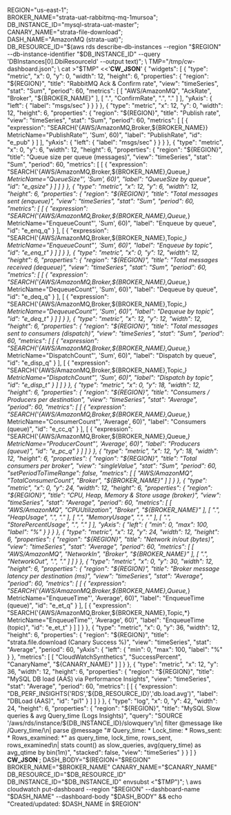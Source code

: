 REGION="us-east-1"; \
BROKER_NAME="strata-uat-rabbitmq-mq-1mursoa"; \
DB_INSTANCE_ID="mysql-strata-uat-master"; \
CANARY_NAME="strata-file-download"; \
DASH_NAME="AmazonMQ (strata-uat)"; \
DB_RESOURCE_ID="$(aws rds describe-db-instances --region "$REGION" --db-instance-identifier "$DB_INSTANCE_ID" --query 'DBInstances[0].DbiResourceId' --output text)"; \
TMP="/tmp/cw-dashboard.json"; \
cat >"$TMP" <<'__CW_JSON__'
{
  "widgets": [
    { "type": "metric", "x": 0, "y": 0, "width": 12, "height": 6,
      "properties": {
        "region": "${REGION}",
        "title": "RabbitMQ Ack & Confirm rate",
        "view": "timeSeries", "stat": "Sum", "period": 60,
        "metrics": [
          [ "AWS/AmazonMQ", "AckRate", "Broker", "${BROKER_NAME}" ],
          [ ".", "ConfirmRate", ".", "." ]
        ],
        "yAxis": { "left": { "label": "msgs/sec" } }
      }
    },
    { "type": "metric", "x": 12, "y": 0, "width": 12, "height": 6,
      "properties": {
        "region": "${REGION}", "title": "Publish rate",
        "view": "timeSeries", "stat": "Sum", "period": 60,
        "metrics": [
          [ { "expression": "SEARCH('{AWS/AmazonMQ,Broker,${BROKER_NAME}} MetricName=\"PublishRate\"', 'Sum', 60)", "label": "PublishRate", "id": "e_pub" } ]
        ],
        "yAxis": { "left": { "label": "msgs/sec" } }
      }
    },
    { "type": "metric", "x": 0, "y": 6, "width": 12, "height": 6,
      "properties": {
        "region": "${REGION}", "title": "Queue size per queue (messages)",
        "view": "timeSeries", "stat": "Sum", "period": 60,
        "metrics": [
          [ { "expression": "SEARCH('{AWS/AmazonMQ,Broker,${BROKER_NAME},Queue,*} MetricName=\"QueueSize\"', 'Sum', 60)", "label": "QueueSize by queue", "id": "e_qsize" } ]
        ]
      }
    },
    { "type": "metric", "x": 12, "y": 6, "width": 12, "height": 6,
      "properties": {
        "region": "${REGION}", "title": "Total messages sent (enqueue)",
        "view": "timeSeries", "stat": "Sum", "period": 60,
        "metrics": [
          [ { "expression": "SEARCH('{AWS/AmazonMQ,Broker,${BROKER_NAME},Queue,*} MetricName=\"EnqueueCount\"', 'Sum', 60)", "label": "Enqueue by queue", "id": "e_enq_q" } ],
          [ { "expression": "SEARCH('{AWS/AmazonMQ,Broker,${BROKER_NAME},Topic,*} MetricName=\"EnqueueCount\"', 'Sum', 60)", "label": "Enqueue by topic", "id": "e_enq_t" } ]
        ]
      }
    },
    { "type": "metric", "x": 0, "y": 12, "width": 12, "height": 6,
      "properties": {
        "region": "${REGION}", "title": "Total messages received (dequeue)",
        "view": "timeSeries", "stat": "Sum", "period": 60,
        "metrics": [
          [ { "expression": "SEARCH('{AWS/AmazonMQ,Broker,${BROKER_NAME},Queue,*} MetricName=\"DequeueCount\"', 'Sum', 60)", "label": "Dequeue by queue", "id": "e_deq_q" } ],
          [ { "expression": "SEARCH('{AWS/AmazonMQ,Broker,${BROKER_NAME},Topic,*} MetricName=\"DequeueCount\"', 'Sum', 60)", "label": "Dequeue by topic", "id": "e_deq_t" } ]
        ]
      }
    },
    { "type": "metric", "x": 12, "y": 12, "width": 12, "height": 6,
      "properties": {
        "region": "${REGION}", "title": "Total messages sent to consumers (dispatch)",
        "view": "timeSeries", "stat": "Sum", "period": 60,
        "metrics": [
          [ { "expression": "SEARCH('{AWS/AmazonMQ,Broker,${BROKER_NAME},Queue,*} MetricName=\"DispatchCount\"', 'Sum', 60)", "label": "Dispatch by queue", "id": "e_disp_q" } ],
          [ { "expression": "SEARCH('{AWS/AmazonMQ,Broker,${BROKER_NAME},Topic,*} MetricName=\"DispatchCount\"', 'Sum', 60)", "label": "Dispatch by topic", "id": "e_disp_t" } ]
        ]
      }
    },
    { "type": "metric", "x": 0, "y": 18, "width": 12, "height": 6,
      "properties": {
        "region": "${REGION}", "title": "Consumers / Producers per destination",
        "view": "timeSeries", "stat": "Average", "period": 60,
        "metrics": [
          [ { "expression": "SEARCH('{AWS/AmazonMQ,Broker,${BROKER_NAME},Queue,*} MetricName=\"ConsumerCount\"', 'Average', 60)", "label": "Consumers (queue)", "id": "e_cc_q" } ],
          [ { "expression": "SEARCH('{AWS/AmazonMQ,Broker,${BROKER_NAME},Queue,*} MetricName=\"ProducerCount\"', 'Average', 60)", "label": "Producers (queue)", "id": "e_pc_q" } ]
        ]
      }
    },
    { "type": "metric", "x": 12, "y": 18, "width": 12, "height": 6,
      "properties": {
        "region": "${REGION}", "title": "Total consumers per broker",
        "view": "singleValue", "stat": "Sum", "period": 60, "setPeriodToTimeRange": false,
        "metrics": [ [ "AWS/AmazonMQ", "TotalConsumerCount", "Broker", "${BROKER_NAME}" ] ]
      }
    },
    { "type": "metric", "x": 0, "y": 24, "width": 12, "height": 6,
      "properties": {
        "region": "${REGION}", "title": "CPU, Heap, Memory & Store usage (broker)",
        "view": "timeSeries", "stat": "Average", "period": 60,
        "metrics": [
          [ "AWS/AmazonMQ", "CPUUtilization", "Broker", "${BROKER_NAME}" ],
          [ ".", "HeapUsage", ".", "." ],
          [ ".", "MemoryUsage", ".", "." ],
          [ ".", "StorePercentUsage", ".", "." ]
        ],
        "yAxis": { "left": { "min": 0, "max": 100, "label": "%" } }
      }
    },
    { "type": "metric", "x": 12, "y": 24, "width": 12, "height": 6,
      "properties": {
        "region": "${REGION}", "title": "Network in/out (bytes)",
        "view": "timeSeries", "stat": "Average", "period": 60,
        "metrics": [
          [ "AWS/AmazonMQ", "NetworkIn", "Broker", "${BROKER_NAME}" ],
          [ ".", "NetworkOut", ".", "." ]
        ]
      }
    },
    { "type": "metric", "x": 0, "y": 30, "width": 12, "height": 6,
      "properties": {
        "region": "${REGION}", "title": "Broker message latency per destination (ms)",
        "view": "timeSeries", "stat": "Average", "period": 60,
        "metrics": [
          [ { "expression": "SEARCH('{AWS/AmazonMQ,Broker,${BROKER_NAME},Queue,*} MetricName=\"EnqueueTime\"', 'Average', 60)", "label": "EnqueueTime (queue)", "id": "e_et_q" } ],
          [ { "expression": "SEARCH('{AWS/AmazonMQ,Broker,${BROKER_NAME},Topic,*} MetricName=\"EnqueueTime\"', 'Average', 60)", "label": "EnqueueTime (topic)", "id": "e_et_t" } ]
        ]
      }
    },
    { "type": "metric", "x": 0, "y": 36, "width": 12, "height": 6,
      "properties": {
        "region": "${REGION}", "title": "strata.file.download (Canary Success %)",
        "view": "timeSeries", "stat": "Average", "period": 60,
        "yAxis": { "left": { "min": 0, "max": 100, "label": "%" } },
        "metrics": [ [ "CloudWatchSynthetics", "SuccessPercent", "CanaryName", "${CANARY_NAME}" ] ]
      }
    },
    { "type": "metric", "x": 12, "y": 36, "width": 12, "height": 6,
      "properties": {
        "region": "${REGION}", "title": "MySQL DB load (AAS) via Performance Insights",
        "view": "timeSeries", "stat": "Average", "period": 60,
        "metrics": [
          [ { "expression": "DB_PERF_INSIGHTS('RDS','${DB_RESOURCE_ID}','db.load.avg')", "label": "DBLoad (AAS)", "id": "pi1" } ]
        ]
      }
    },
    { "type": "log", "x": 0, "y": 42, "width": 24, "height": 6,
      "properties": {
        "region": "${REGION}", "title": "MySQL Slow queries & avg Query_time (Logs Insights)",
        "query": "SOURCE '/aws/rds/instance/${DB_INSTANCE_ID}/slowquery'\\n| filter @message like /Query_time/\\n| parse @message \"# Query_time: * Lock_time: * Rows_sent: * Rows_examined: *\" as query_time, lock_time, rows_sent, rows_examined\\n| stats count() as slow_queries, avg(query_time) as avg_qtime by bin(1m)",
        "stacked": false, "view": "timeSeries"
      }
    }
  ]
}
__CW_JSON__
; DASH_BODY="$(REGION="$REGION" BROKER_NAME="$BROKER_NAME" CANARY_NAME="$CANARY_NAME" DB_RESOURCE_ID="$DB_RESOURCE_ID" DB_INSTANCE_ID="$DB_INSTANCE_ID" envsubst <"$TMP")"; \
aws cloudwatch put-dashboard --region "$REGION" --dashboard-name "$DASH_NAME" --dashboard-body "$DASH_BODY" && echo "Created/updated: $DASH_NAME in $REGION"

